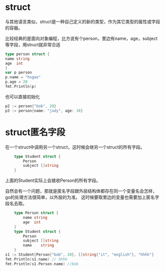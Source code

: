 # struct
与其他语言类似，struct是一种自己定义的新的类型，作为其它类型的属性或字段的容器。

比较经典的是面向对象编程，比方说有个person，里边有name，age，subject等字段，用struct就非常合适

```go
type person struct {
name string
age  int
}
var p person
p.name = "hsgao"
p.age = 20
fmt.Println(p)
```

也可以直接初始化
```go
p2 := person{"bob", 20}
p3 := person{name: "judy", age: 10}
```

# struct匿名字段
在一个struct中调用另一个struct，这时候会继另一个struct的所有字段。

```go
	type Student struct {
		Person
		subject []string
	}
```
上面的Student实际上会接收Person的所有字段。

自然会有一个问题，那就是匿名字段跟外层结构体都存在同一个变量名会怎样，go的处理方法很简单，以外层的为准。
这时候要取里边的变量也需要加上匿名字段名去取。
```go
	type Person struct {
		name string
		age  int
	}
	type Student struct {
		Person
		subject []string
		name    string
	}
s1 := Student{Person{"bob", 20}, []string{"it", "english"}, "hhhh"}
fmt.Println(s1.name) // hhhh
fmt.Println(s1.Person.name) //bob
```


